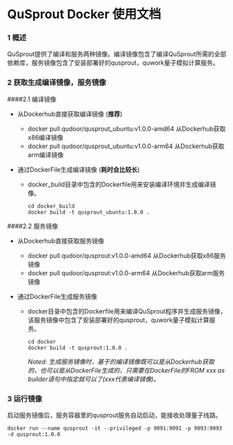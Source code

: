 # QuSprout Docker 使用文档
### 1 概述
QuSprout提供了编译和服务两种镜像。编译镜像包含了编译QuSprout所需的全部依赖库，服务镜像包含了安装部署好的qusprout，quwork量子模拟计算服务。

### 2 获取生成编译镜像，服务镜像
####2.1 编译镜像
* 从Dockerhub直接获取编译镜像 (**推荐**)
    * docker pull qudoor/qusprout_ubuntu:v1.0.0-amd64 从Dockerhub获取x86编译镜像
    * docker pull qudoor/qusprout_ubuntu:v1.0.0-arm64 从Dockerhub获取arm编译镜像

* 通过DockerFile生成编译镜像 (**耗时会比较长**)
    * docker_build目录中包含的Dockerfile用来安装编译环境并生成编译镜像。
        ```
        cd docker_build
        docker build -t qusprout_ubuntu:1.0.0 .
        ```
####2.2 服务镜像
* 从Dockerhub直接获取服务镜像
    * docker pull qudoor/qusprout:v1.0.0-amd64 从Dockerhub获取x86服务镜像
    * docker pull qudoor/qusprout:v1.0.0-arm64 从Dockerhub获取arm服务镜像

* 通过DockerFile生成服务镜像
    * docker目录中包含的Dockerfile用来编译QuSprout程序并生成服务镜像，该服务镜像中包含了安装部署好的qusprout，quwork量子模拟计算服务。
        ```
        cd docker
        docker build -t qusprout:1.0.0 .
        ```
        *Noted: 生成服务镜像时，基于的编译镜像既可以是从Dockerhub获取的，也可以是从DockerFile生成的，只需要在DockerFile的FROM xxx as builder语句中指定就可以了(xxx代表编译镜像)。*
    

### 3 运行镜像
启动服务镜像后，服务容器里的qusprout服务自动启动，能接收处理量子线路。

```
docker run --name qusprout -it --privileged -p 9091:9091 -p 9093:9093 -d qusprout:1.0.0
```